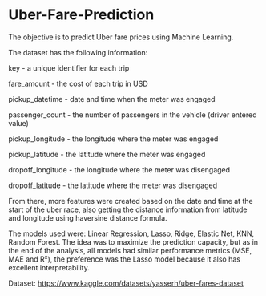 # Uber-Fare-Prediction

The objective is to predict Uber fare prices using Machine Learning.

The dataset has the following information:

key - a unique identifier for each trip

fare_amount - the cost of each trip in USD

pickup_datetime - date and time when the meter was engaged

passenger_count - the number of passengers in the vehicle (driver entered value)

pickup_longitude - the longitude where the meter was engaged

pickup_latitude - the latitude where the meter was engaged

dropoff_longitude - the longitude where the meter was disengaged

dropoff_latitude - the latitude where the meter was disengaged

From there, more features were created based on the date and time at the start of the uber race, also getting the distance information from latitude and longitude using haversine distance formula.

The models used were: Linear Regression, Lasso, Ridge, Elastic Net, KNN, Random Forest.
The idea was to maximize the prediction capacity, but as in the end of the analysis, all models had similar performance metrics (MSE, MAE and R²), the preference was the Lasso model because it also has excellent interpretability.

Dataset: https://www.kaggle.com/datasets/yasserh/uber-fares-dataset
